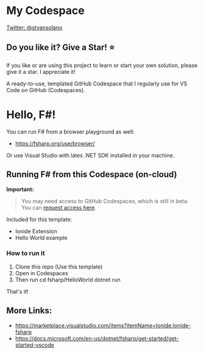 # My Codespace

[Twitter: @stvansolano](https://twitter.com/stvansolano)

## Do you like it? Give a Star! :star:

If you like or are using this project to learn or start your own solution, please give it a star. I appreciate it!

A ready-to-use, templated GitHub Codespace that I regularly use for VS Code on GitHub (Codespaces).

# Hello, F#!

You can run F# from a browser playground as well:

- https://fsharp.org/use/browser/

Or use Visual Studio with lates .NET SDK installed in your machine.

## Running F# from this Codespace (on-cloud)

  **Important:** 
  > You may need access to GitHub Codespaces, which is still in beta. You can [request access here](https://github.com/features/codespaces/signup).

Included for this template:

- Ionide Extension
- Hello World example

### How to run it

1. Clone this repo (Use this template)
2. Open in Codespaces
3. Then run
  cd fsharp/HelloWorld
  dotnet run
  
 That's it!

## More Links:
- https://marketplace.visualstudio.com/items?itemName=Ionide.Ionide-fsharp
- https://docs.microsoft.com/en-us/dotnet/fsharp/get-started/get-started-vscode
